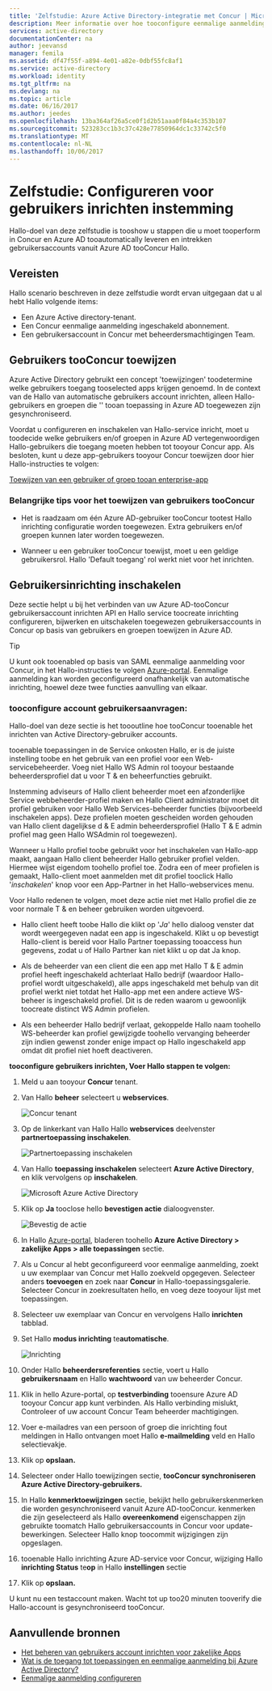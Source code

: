 ```yaml
---
title: 'Zelfstudie: Azure Active Directory-integratie met Concur | Microsoft Docs'
description: Meer informatie over hoe tooconfigure eenmalige aanmelding tussen Azure Active Directory en Concur.
services: active-directory
documentationCenter: na
author: jeevansd
manager: femila
ms.assetid: df47f55f-a894-4e01-a82e-0dbf55fc8af1
ms.service: active-directory
ms.workload: identity
ms.tgt_pltfrm: na
ms.devlang: na
ms.topic: article
ms.date: 06/16/2017
ms.author: jeedes
ms.openlocfilehash: 13ba364af26a5ce0f1d2b51aaa0f84a4c353b107
ms.sourcegitcommit: 523283cc1b3c37c428e77850964dc1c33742c5f0
ms.translationtype: MT
ms.contentlocale: nl-NL
ms.lasthandoff: 10/06/2017
---
```

# <a name="tutorial-configuring-concur-for-user-provisioning"></a>Zelfstudie: Configureren voor gebruikers inrichten instemming

Hallo-doel van deze zelfstudie is tooshow u stappen die u moet tooperform in Concur en Azure AD tooautomatically leveren en intrekken gebruikersaccounts vanuit Azure AD tooConcur Hallo.

## <a name="prerequisites"></a>Vereisten

Hallo scenario beschreven in deze zelfstudie wordt ervan uitgegaan dat u al hebt Hallo volgende items:

*   Een Azure Active directory-tenant.
*   Een Concur eenmalige aanmelding ingeschakeld abonnement.
*   Een gebruikersaccount in Concur met beheerdersmachtigingen Team.

## <a name="assigning-users-tooconcur"></a>Gebruikers tooConcur toewijzen

Azure Active Directory gebruikt een concept 'toewijzingen' toodetermine welke gebruikers toegang tooselected apps krijgen genoemd. In de context van de Hallo van automatische gebruikers account inrichten, alleen Hallo-gebruikers en groepen die '' tooan toepassing in Azure AD toegewezen zijn gesynchroniseerd.

Voordat u configureren en inschakelen van Hallo-service inricht, moet u toodecide welke gebruikers en/of groepen in Azure AD vertegenwoordigen Hallo-gebruikers die toegang moeten hebben tot tooyour Concur app. Als besloten, kunt u deze app-gebruikers tooyour Concur toewijzen door hier Hallo-instructies te volgen:

[Toewijzen van een gebruiker of groep tooan enterprise-app](https://docs.microsoft.com/azure/active-directory/active-directory-coreapps-assign-user-azure-portal)

### <a name="important-tips-for-assigning-users-tooconcur"></a>Belangrijke tips voor het toewijzen van gebruikers tooConcur

*   Het is raadzaam om één Azure AD-gebruiker tooConcur tootest Hallo inrichting configuratie worden toegewezen. Extra gebruikers en/of groepen kunnen later worden toegewezen.

*   Wanneer u een gebruiker tooConcur toewijst, moet u een geldige gebruikersrol. Hallo 'Default toegang' rol werkt niet voor het inrichten.

## <a name="enable-user-provisioning"></a>Gebruikersinrichting inschakelen

Deze sectie helpt u bij het verbinden van uw Azure AD-tooConcur gebruikersaccount inrichten API en Hallo service toocreate inrichting configureren, bijwerken en uitschakelen toegewezen gebruikersaccounts in Concur op basis van gebruikers en groepen toewijzen in Azure AD.

> [!Tip] 
> U kunt ook tooenabled op basis van SAML eenmalige aanmelding voor Concur, in het Hallo-instructies te volgen [Azure-portal](https://portal.azure.com). Eenmalige aanmelding kan worden geconfigureerd onafhankelijk van automatische inrichting, hoewel deze twee functies aanvulling van elkaar.

### <a name="tooconfigure-user-account-provisioning"></a>tooconfigure account gebruikersaanvragen:

Hallo-doel van deze sectie is het toooutline hoe tooConcur tooenable het inrichten van Active Directory-gebruiker accounts.

tooenable toepassingen in de Service onkosten Hallo, er is de juiste instelling toobe en het gebruik van een profiel voor een Web-servicebeheerder. Voeg niet Hallo WS Admin rol tooyour bestaande beheerdersprofiel dat u voor T & en beheerfuncties gebruikt.

Instemming adviseurs of Hallo client beheerder moet een afzonderlijke Service webbeheerder-profiel maken en Hallo Client administrator moet dit profiel gebruiken voor Hallo Web Services-beheerder functies (bijvoorbeeld inschakelen apps). Deze profielen moeten gescheiden worden gehouden van Hallo client dagelijkse d & E admin beheerdersprofiel (Hallo T & E admin profiel mag geen Hallo WSAdmin rol toegewezen).

Wanneer u Hallo profiel toobe gebruikt voor het inschakelen van Hallo-app maakt, aangaan Hallo client beheerder Hallo gebruiker profiel velden. Hiermee wijst eigendom toohello profiel toe. Zodra een of meer profielen is gemaakt, Hallo-client moet aanmelden met dit profiel tooclick Hallo '*inschakelen*' knop voor een App-Partner in het Hallo-webservices menu.

Voor Hallo redenen te volgen, moet deze actie niet met Hallo profiel die ze voor normale T & en beheer gebruiken worden uitgevoerd.

* Hallo client heeft toobe Hallo die klikt op '*Ja*' hello dialoog venster dat wordt weergegeven nadat een app is ingeschakeld. Klikt u op bevestigt Hallo-client is bereid voor Hallo Partner toepassing tooaccess hun gegevens, zodat u of Hallo Partner kan niet klikt u op dat Ja knop.

* Als de beheerder van een client die een app met Hallo T & E admin profiel heeft ingeschakeld achterlaat Hallo bedrijf (waardoor Hallo-profiel wordt uitgeschakeld), alle apps ingeschakeld met behulp van dit profiel werkt niet totdat het Hallo-app met een andere actieve WS-beheer is ingeschakeld profiel. Dit is de reden waarom u gewoonlijk toocreate distinct WS Admin profielen.

* Als een beheerder Hallo bedrijf verlaat, gekoppelde Hallo naam toohello WS-beheerder kan profiel gewijzigde toohello vervanging beheerder zijn indien gewenst zonder enige impact op Hallo ingeschakeld app omdat dit profiel niet hoeft deactiveren.

**tooconfigure gebruikers inrichten, Voer Hallo stappen te volgen:**

1. Meld u aan tooyour **Concur** tenant.

2. Van Hallo **beheer** selecteert u **webservices**.
   
    ![Concur tenant](./media/active-directory-saas-concur-provisioning-tutorial/IC721729.png "Concur tenant")

3. Op de linkerkant van Hallo Hallo **webservices** deelvenster **partnertoepassing inschakelen**.
   
    ![Partnertoepassing inschakelen](./media/active-directory-saas-concur-provisioning-tutorial/ic721730.png "partnertoepassing inschakelen")

4. Van Hallo **toepassing inschakelen** selecteert **Azure Active Directory**, en klik vervolgens op **inschakelen**.
   
    ![Microsoft Azure Active Directory](./media/active-directory-saas-concur-provisioning-tutorial/ic721731.png "Microsoft Azure Active Directory")

5. Klik op **Ja** tooclose hello **bevestigen actie** dialoogvenster.
   
    ![Bevestig de actie](./media/active-directory-saas-concur-provisioning-tutorial/ic721732.png "Bevestig de actie")

6. In Hallo [Azure-portal](https://portal.azure.com), bladeren toohello **Azure Active Directory > zakelijke Apps > alle toepassingen** sectie.

7. Als u Concur al hebt geconfigureerd voor eenmalige aanmelding, zoekt u uw exemplaar van Concur met Hallo zoekveld opgegeven. Selecteer anders **toevoegen** en zoek naar **Concur** in Hallo-toepassingsgalerie. Selecteer Concur in zoekresultaten hello, en voeg deze tooyour lijst met toepassingen.

8. Selecteer uw exemplaar van Concur en vervolgens Hallo **inrichten** tabblad.

9. Set Hallo **modus inrichting** te**automatische**. 
 
    ![Inrichting](./media/active-directory-saas-concur-provisioning-tutorial/provisioning.png)

10. Onder Hallo **beheerdersreferenties** sectie, voert u Hallo **gebruikersnaam** en Hallo **wachtwoord** van uw beheerder Concur.

11. Klik in hello Azure-portal, op **testverbinding** tooensure Azure AD tooyour Concur app kunt verbinden. Als Hallo verbinding mislukt, Controleer of uw account Concur Team beheerder machtigingen.

12. Voer e-mailadres van een persoon of groep die inrichting fout meldingen in Hallo ontvangen moet Hallo **e-mailmelding** veld en Hallo selectievakje.

13. Klik op **opslaan.**

14. Selecteer onder Hallo toewijzingen sectie, **tooConcur synchroniseren Azure Active Directory-gebruikers.**

15. In Hallo **kenmerktoewijzingen** sectie, bekijkt hello gebruikerskenmerken die worden gesynchroniseerd vanuit Azure AD-tooConcur. kenmerken die zijn geselecteerd als Hallo **overeenkomend** eigenschappen zijn gebruikte toomatch Hallo gebruikersaccounts in Concur voor update-bewerkingen. Selecteer Hallo knop toocommit wijzigingen zijn opgeslagen.

16. tooenable Hallo inrichting Azure AD-service voor Concur, wijziging Hallo **inrichting Status** te**op** in Hallo **instellingen** sectie

17. Klik op **opslaan.**

U kunt nu een testaccount maken. Wacht tot up too20 minuten tooverify die Hallo-account is gesynchroniseerd tooConcur.

## <a name="additional-resources"></a>Aanvullende bronnen

* [Het beheren van gebruikers account inrichten voor zakelijke Apps](active-directory-saas-tutorial-list.md)
* [Wat is de toegang tot toepassingen en eenmalige aanmelding bij Azure Active Directory?](active-directory-appssoaccess-whatis.md)
* [Eenmalige aanmelding configureren](active-directory-saas-concur-tutorial.md)

